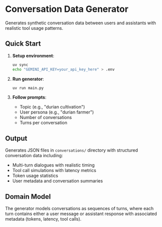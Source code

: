 # Conversation Data Generator

Generates synthetic conversation data between users and assistants with realistic tool usage patterns.

## Quick Start

1. **Setup environment**:
   ```bash
   uv sync
   echo "GEMINI_API_KEY=your_api_key_here" > .env
   ```

2. **Run generator**:
   ```bash
   uv run main.py
   ```

3. **Follow prompts**:
   - Topic (e.g., "durian cultivation")
   - User persona (e.g., "durian farmer")
   - Number of conversations
   - Turns per conversation

## Output

Generates JSON files in `conversations/` directory with structured conversation data including:
- Multi-turn dialogues with realistic timing
- Tool call simulations with latency metrics
- Token usage statistics
- User metadata and conversation summaries

## Domain Model

The generator models conversations as sequences of turns, where each turn contains either a user message or assistant response with associated metadata (tokens, latency, tool calls).
